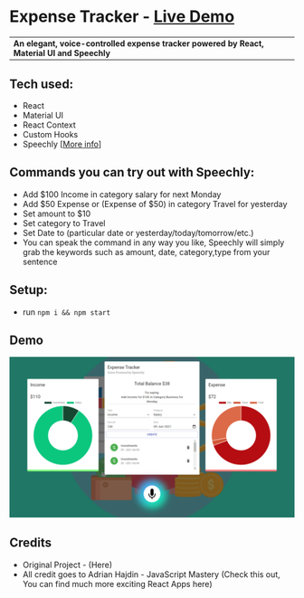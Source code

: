 # Expense Tracker - <a href="https://track-your-expense-with-speechly.netlify.app/" target="_blank">Live Demo</a>

<table>
<tr>
<td>
  <b>An elegant, voice-controlled expense tracker powered by React, Material UI and Speechly</b>
</td>
</tr>
</table>

## Tech used:
- React
- Material UI
- React Context
- Custom Hooks
- Speechly [<a href="https://www.speechly.com/" target="_blank">More info</a>]

## Commands you can try out with Speechly:
- Add $100 Income in category salary for next Monday
- Add $50 Expense or (Expense of $50) in category Travel for yesterday
- Set amount to $10
- Set category to Travel
- Set Date to (particular date or yesterday/today/tomorrow/etc.)
- You can speak the command in any way you like, Speechly will simply grab the keywords such as amount, date, category,type from your sentence

## Setup:

- run <code>npm i && npm start</code>

## Demo 

<img src="./image.png">

## Credits

- Original Project - (<a src="https://github.com/adrianhajdin/speechly_expense_tracker_project">Here</a>)
- All credit goes to Adrian Hajdin - JavaScript Mastery (<a src="https://github.com/adrianhajdin">Check this out, You can find much more exciting React Apps here</a>)
